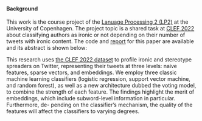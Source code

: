 #### Background


This work is the course project of the <a href="https://github.com/yuqinzhou9/course-language_processing_2/blob/main/LP2_course_description.pdf">Lanuage Processing 2 (LP2)</a> at the University of Copenhagen. The project topic is a shared task at <a href="https://pan.webis.de/clef22/pan22-web/author-profiling.html">CLEF 2022</a> about classifying authors as ironic or not depending on their number of tweets with ironic content.  The code and <a href="https://github.com/yuqinzhou9/course-language_processing_2/blob/main/LangII_report.pdf">report</a>  for this paper are available and its abstract is shown below:

This research uses <a href="https://pan.webis.de/clef22/pan22-web/author-profiling.html">the CLEF 2022 dataset</a> to profile ironic and stereotype spreaders on Twitter, representing their tweets at three levels: naive features, sparse vectors, and embeddings. We employ three classic machine learning classifiers (logistic regression, support vector machine, and random forest), as well as a new architecture dubbed the voting model, to combine the strength of each feature. The findings highlight the merit of embeddings, which include subword-level information in particular. Furthermore, de- pending on the classifier’s mechanism, the quality of the features will affect the classifiers to varying degrees.
